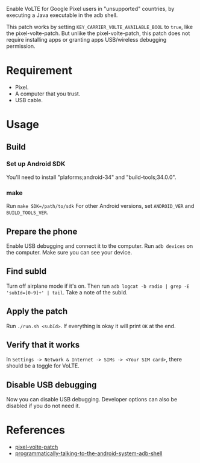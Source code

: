 Enable VoLTE for Google Pixel users in "unsupported" countries, by executing a Java executable in the adb shell.

This patch works by setting `KEY_CARRIER_VOLTE_AVAILABLE_BOOL` to `true`, like the pixel-volte-patch. But unlike the pixel-volte-patch, this patch does not require installing apps or granting apps USB/wireless debugging permission.

# Requirement
- Pixel.
- A computer that you trust.
- USB cable.

# Usage
## Build
### Set up Android SDK
You'll need to install "plaforms;android-34" and "build-tools;34.0.0".

### make
Run `make SDK=/path/to/sdk`
For other Android versions, set `ANDROID_VER` and `BUILD_TOOLS_VER`.

## Prepare the phone
Enable USB debugging and connect it to the computer. Run `adb devices` on the computer. Make sure you can see your device.

## Find subId
Turn off airplane mode if it's on. Then run `adb logcat -b radio | grep -E 'subId=[0-9]+' | tail`. Take a note of the subId.

## Apply the patch
Run `./run.sh <subId>`. If everything is okay it will print `OK` at the end.

## Verify that it works
In `Settings -> Network & Internet -> SIMs -> <Your SIM card>`, there should be a toggle for VoLTE.

## Disable USB debugging
Now you can disable USB debugging. Developer options can also be disabled if you do not need it.

# References
- [pixel-volte-patch](https://github.com/kyujin-cho/pixel-volte-patch/blob/main/README.en.md)
- [programmatically-talking-to-the-android-system-adb-shell](https://raccoon.onyxbits.de/blog/programmatically-talking-to-the-android-system-adb-shell/)
